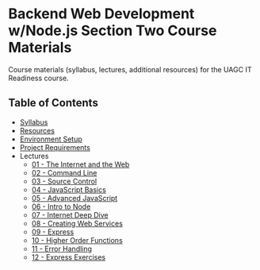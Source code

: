 # Backend Web Development w/Node.js Section Two Course Materials

Course materials (syllabus, lectures, additional resources) for the UAGC IT Readiness course.

## Table of Contents

- [Syllabus](syllabus.md)
- [Resources](resources.md)
- [Environment Setup](environment.md)
- [Project Requirements](finalproject.md)
- Lectures
  - [01 - The Internet and the Web](/lectures/01-the-internet-and-the-web/README.md)
  - [02 - Command Line](/lectures/02-command-line/README.md)
  - [03 - Source Control](/lectures/03-source-control/README.md)
  - [04 - JavaScript Basics](/lectures/04-javascript-basics/README.md)
  - [05 - Advanced JavaScript](/lectures/05-advanced-javascript/README.md)
  - [06 - Intro to Node](/lectures/06-intro-to-node/README.md)
  - [07 - Internet Deep Dive](/lectures/07-internet-deep-dive/README.md)
  - [08 - Creating Web Services](/lectures/08-creating-web-services/README.md)
  - [09 - Express](/lectures/09-express/README.md)
  - [10 - Higher Order Functions](/lectures/10-higher-order-functions/README.md)
  - [11 - Error Handling](/lectures/11-error-handling/README.md)
  - [12 - Express Exercises](/lectures/12-express-exercises/README.md)
